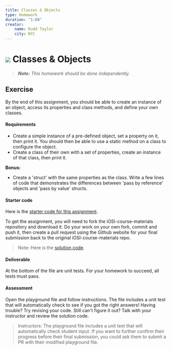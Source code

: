 ```yaml
---
title: Classes & Objects
type: Homework
duration: "1:00"
creator:
    name: Rudd Taylor
    city: NYC
---
```


# ![](https://ga-dash.s3.amazonaws.com/production/assets/logo-9f88ae6c9c3871690e33280fcf557f33.png) Classes & Objects

> ***Note:*** _This homework should be done independently._

## Exercise

By the end of this assignment, you should be able to create an instance of an object, access its properties and class methods, and define your own classes.

#### Requirements

* Create a simple instance of a pre-defined object, set a property on it, then print it. You should then be able to use a static method on a class to configure the object.
* Create a class of their own with a set of properties, create an instance of that class, then print it.

**Bonus:**

- Create a 'struct' with the same properties as the class. Write a few lines of code that demonstrates the differences between 'pass by reference' objects and 'pass by value' structs.

#### Starter code

Here is the [starter code for this assignment](starter-code/).

To get the assignment, you will need to fork the iOSI-course-materials repository and download it. Do your work on your own fork, commit and push it, then create a pull request using the Github website for your final submission back to the original iOSI-course-materials repo.

> Note: Here is the [solution code](https://github.com/generalassembly-studio/iOSI-course-materials/tree/master/curriculum/04-schedule-and-supplies/week-02/baseline-materials/object-oriented-programming-homework/solution-code).

#### Deliverable

At the bottom of the file are unit tests. For your homework to succeed, all tests must pass.

#### Assessment

Open the playground file and follow instructions. The file includes a unit test that will automatically check to see if you got the right answers! Having trouble? Try revising your code. Still can't figure it out? Talk with your instructor and review the solution code.

> Instructors: The playground file includes a unit test that will automatically check student input. If you want to further confirm their progress before their final submission, you could ask them to submit a PR with their modified playground file.
